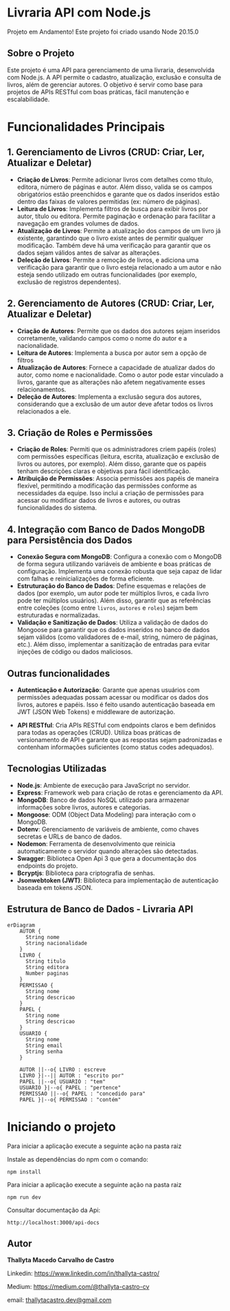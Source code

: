 # Livraria API com Node.js

Projeto em Andamento!
Este projeto foi criado usando Node 20.15.0

## Sobre o Projeto

Este projeto é uma API para gerenciamento de uma livraria, desenvolvida com Node.js. A API permite o cadastro, atualização, exclusão e consulta de livros, além de gerenciar autores.
O objetivo é servir como base para projetos de APIs RESTful com boas práticas, fácil manutenção e escalabilidade.

# Funcionalidades Principais

## 1. Gerenciamento de Livros (CRUD: Criar, Ler, Atualizar e Deletar)
- **Criação de Livros**: Permite adicionar livros com detalhes como título, editora, número de páginas e autor. Além disso, valida se os campos obrigatórios estão preenchidos e garante que os dados inseridos estão dentro das faixas de valores permitidas (ex: número de páginas).
- **Leitura de Livros**: Implementa filtros de busca para exibir livros por autor, título ou editora. Permite paginação e ordenação para facilitar a navegação em grandes volumes de dados.
- **Atualização de Livros**: Permite a atualização dos campos de um livro já existente, garantindo que o livro existe antes de permitir qualquer modificação. Também deve há uma verificação para garantir que os dados sejam válidos antes de salvar as alterações.
- **Deleção de Livros**: Permite a remoção de livros, e adiciona uma verificação para garantir que o livro esteja relacionado a um autor e não esteja sendo utilizado em outras funcionalidades (por exemplo, exclusão de registros dependentes).

## 2. Gerenciamento de Autores (CRUD: Criar, Ler, Atualizar e Deletar)
- **Criação de Autores**: Permite que os dados dos autores sejam inseridos corretamente, validando campos como o nome do autor e a nacionalidade. 
- **Leitura de Autores**: Implementa a busca por autor sem a opção de filtros
- **Atualização de Autores**: Fornece a capacidade de atualizar dados do autor, como nome e nacionalidade. Como o autor pode estar vinculado a livros, garante que as alterações não afetem negativamente esses relacionamentos.
- **Deleção de Autores**: Implementa a exclusão segura dos autores, considerando que a exclusão de um autor deve afetar todos os livros relacionados a ele.

## 3. Criação de Roles e Permissões
- **Criação de Roles**: Permiti que os administradores criem papéis (roles) com permissões específicas (leitura, escrita, atualização e exclusão de livros ou autores, por exemplo). Além disso, garante que os papéis tenham descrições claras e objetivas para fácil identificação.
- **Atribuição de Permissões**: Associa permissões aos papéis de maneira flexível, permitindo a modificação das permissões conforme as necessidades da equipe. Isso inclui a criação de permissões para acessar ou modificar dados de livros e autores, ou outras funcionalidades do sistema.

## 4. Integração com Banco de Dados MongoDB para Persistência dos Dados
- **Conexão Segura com MongoDB**: Configura a conexão com o MongoDB de forma segura utilizando variáveis de ambiente e boas práticas de configuração. Implementa uma conexão robusta que seja capaz de lidar com falhas e reinicializações de forma eficiente.
- **Estruturação do Banco de Dados**: Define esquemas e relações de dados (por exemplo, um autor pode ter múltiplos livros, e cada livro pode ter múltiplos usuários). Além disso, garantir que as referências entre coleções (como entre `livros`, `autores` e `roles`) sejam bem estruturadas e normalizadas.
- **Validação e Sanitização de Dados**: Utiliza a validação de dados do Mongoose para garantir que os dados inseridos no banco de dados sejam válidos (como validadores de e-mail, string, número de páginas, etc.). Além disso, implementar a sanitização de entradas para evitar injeções de código ou dados maliciosos.

## Outras funcionalidades
- **Autenticação e Autorização**: Garante que apenas usuários com permissões adequadas possam acessar ou modificar os dados dos livros, autores e papéis. Isso é feito usando autenticação baseada em JWT (JSON Web Tokens) e middleware de autorização.

- **API RESTful**: Cria APIs RESTful com endpoints claros e bem definidos para todas as operações (CRUD). Utiliza boas práticas de versionamento de API e garante que as respostas sejam padronizadas e contenham informações suficientes (como status codes adequados).


## Tecnologias Utilizadas

- **Node.js**: Ambiente de execução para JavaScript no servidor.
- **Express**: Framework web para criação de rotas e gerenciamento da API.
- **MongoDB**: Banco de dados NoSQL utilizado para armazenar informações sobre livros, autores e categorias.
- **Mongoose**: ODM (Object Data Modeling) para interação com o MongoDB.
- **Dotenv**: Gerenciamento de variáveis de ambiente, como chaves secretas e URLs de banco de dados.
- **Nodemon**: Ferramenta de desenvolvimento que reinicia automaticamente o servidor quando alterações são detectadas.
- **Swagger**: Biblioteca Open Api 3 que gera a documentação dos endpoints do projeto.
- **Bcryptjs**: Biblioteca para criptografia de senhas.
- **Jsonwebtoken (JWT)**: Biblioteca para implementação de autenticação baseada em tokens JSON.

## Estrutura de Banco de Dados - Livraria API

```mermaid
erDiagram
    AUTOR {
      String nome
      String nacionalidade
    }
    LIVRO {
      String titulo
      String editora
      Number paginas
    }
    PERMISSAO {
      String nome
      String descricao
    }
    PAPEL {
      String nome
      String descricao
    }
    USUARIO {
      String nome
      String email
      String senha
    }

    AUTOR ||--o{ LIVRO : escreve
    LIVRO }|--|| AUTOR : "escrito por"
    PAPEL ||--o{ USUARIO : "tem"
    USUARIO }|--o{ PAPEL : "pertence"
    PERMISSAO ||--o{ PAPEL : "concedido para"
    PAPEL }|--o{ PERMISSAO : "contém"

```

# Iniciando o projeto

Para iniciar a aplicação execute a seguinte ação na pasta raiz

Instale as dependências do npm com o comando:

```shell script
npm install
```

Para iniciar a aplicação execute a seguinte ação na pasta raiz

```shell script
npm run dev
```

Consultar documentação da Api:

```shell script
http://localhost:3000/api-docs
```

## Autor
<b>Thallyta Macedo Carvalho de Castro</b>

Linkedin: https://www.linkedin.com/in/thallyta-castro/

Medium: https://medium.com/@thallyta-castro-cv

email: thallytacastro.dev@gmail.com
